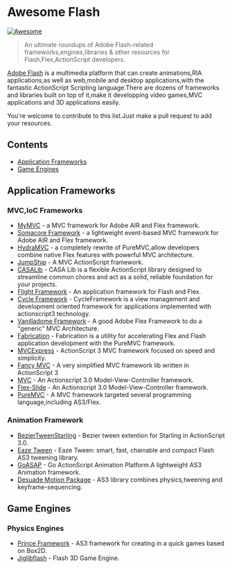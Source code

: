 # Awesome Flash
[![Awesome](https://awesome.re/badge.svg)](https://awesome.re)
> An ultimate roundups of Adobe Flash-related frameworks,engines,libraries &amp; other resources for Flash,Flex,ActionScript developers.

[Adobe Flash](https://www.adobe.com/products/flashruntimes.html) is a multimedia platform that can create animations,RIA applications,as well as web,mobile and desktop applications,with the fantastic ActionScript Scripting language.There are dozens of frameworks and libraries built on top of it,make it developping video games,MVC applications and 3D applications easily.

You're welcome to contribute to this list.Just make a pull request to add your resources.

## Contents

* [Application Frameworks](#application-frameworks)
* [Game Engines](#game-engines)

## Application Frameworks

### MVC,IoC Frameworks

* [MyMVC](http://www.mymvc.net/mymvc.html) - a MVC framework for Adobe AIR and Flex framework.
* [Somacore Framework](https://github.com/soundstep/somacore_framework) - a lightweight event-based MVC framework for Adobe AIR and Flex framework.
* [HydraMVC](https://code.google.com/archive/p/hydramvc/) - a completely rewrite of PureMVC,allow developers combine native Flex features with powerful MVC architecture.
* [JumpShip](https://code.google.com/archive/p/jumpship/) - A MVC ActionScript framework.
* [CASALib](http://casalib.org/) - CASA Lib is a flexible ActionScript library designed to streamline common chores and act as a solid, reliable foundation for your projects.
* [Flight Framework](https://code.google.com/archive/p/flight-framework/) - An application framework for Flash and Flex.
* [Cycle Framework](https://code.google.com/archive/p/flight-framework/) - CycleFramework is a view management and development oriented framework for applications implemented with actionscript3 technology.
* [Vanilladome Framework](https://code.google.com/archive/p/vanilladomeframework/) - A good Adobe Flex Framework to do a "generic" MVC Architecture.
* [Fabrication](https://code.google.com/archive/p/fabrication/) - Fabrication is a utility for accelerating Flex and Flash application development with the PureMVC framework.
* [MVCExpress](http://mvcexpress.org/) - ActionScript 3 MVC framework focused on speed and simplicity.
* [Fancy MVC](https://github.com/featherJ/fancy-mvc) - A very simplified MVC framework lib written in ActionScript 3
* [MVC](https://github.com/jsmithorg/mvc) - An Actionscript 3.0 Model-View-Controller framework.
* [Flex-Slide](https://code.google.com/archive/p/flex-slide/) - An Actionscript 3.0 Model-View-Controller framework.
* [PureMVC](http://puremvc.org/) - A MVC framework targeted several programming language,including AS3/Flex.
### Animation Framework

* [BezierTweenStarling](https://github.com/Svantro/BezierTweenStarling) - Bezier tween extention for Starling in ActionScript 3.0.
* [Eaze Tween](https://github.com/mayakwd/as3-eaze-tween) - Eaze Tween: smart, fast, chainable and compact Flash AS3 tweening library.
* [GoASAP](https://code.google.com/archive/p/goasap/) - Go ActionScript Animation Platform.A lightweight AS3 Animation framework.
* [Desuade Motion Package](http://desuade.com/dmp) - AS3 library combines physics,tweening and keyframe-sequencing.

## Game Engines

### Physics Engines
* [Prince Framework](https://code.google.com/archive/p/princeframework/) - AS3 framework for creating in a quick games based on Box2D.
* [Jiglibflash](https://code.google.com/archive/p/jiglibflash/) - Flash 3D Game Engine.